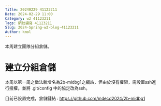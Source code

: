 ```yaml
---
Title: 20240229 41123211
Date: 2024-02-29 11:00
Category: w2 41123211
Tags: 網誌編寫 41123211
Slug: 2024-Spring-w2-blog-41123211
Author: kmol
---
```


本周建立團隊分組倉儲。

<!-- PELICAN_END_SUMMARY -->

# 建立分組倉儲

  本周以第一周之做法新增名為2b-midbg1之網站，但由於沒有權限，需設置ssh進行授權，並將 .git/config 中的協定改為ssh。

  目前已設置完成，倉儲鏈結 : <https://github.com/mdecd2024/2b-midbg1>